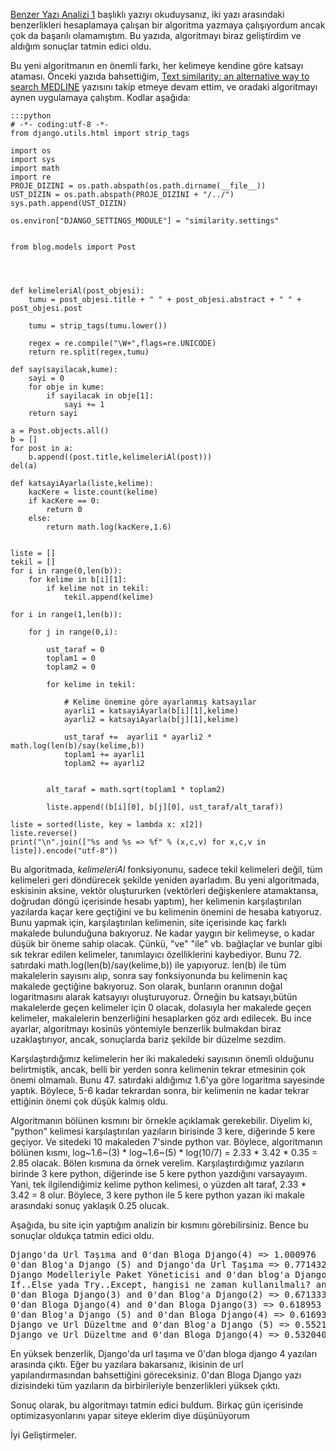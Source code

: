 <!--
.. date: 2011-08-19 19:44:00
.. description: İki döküman arasındaki benzerlik nasıl ölçülür? Bir önceki yazıdaki algoritmayı geliştirdim ve sonuçlar tatmin edici oldu.
.. slug: benzer-yazi-analizi-2
.. title: Benzer Yazı Analizi 2
-->

[Benzer Yazı Analizi 1](benzer-yazi-analizi.html) başlıklı yazıyı okuduysanız, iki yazı
arasındaki benzerlikleri hesaplamaya çalışan bir algoritma yazmaya
çalışıyordum ancak çok da başarılı olamamıştım. Bu yazıda, algoritmayı
biraz geliştirdim ve aldığım sonuçlar tatmin edici oldu.

Bu yeni algoritmanın en önemli farkı, her kelimeye kendine göre katsayı
ataması. Önceki yazıda bahsettiğim, [Text
similarity: an alternative way to search MEDLINE][] yazısını takip
etmeye devam ettim, ve oradaki algoritmayı aynen uygulamaya çalıştım.
Kodlar aşağıda: <!-- TEASER_END -->

	:::python
	# -*- coding:utf-8 -*-
	from django.utils.html import strip_tags

	import os
	import sys
	import math
	import re
	PROJE_DIZINI = os.path.abspath(os.path.dirname(__file__))
	UST_DIZIN = os.path.abspath(PROJE_DIZINI + "/../")
	sys.path.append(UST_DIZIN)

	os.environ["DJANGO_SETTINGS_MODULE"] = "similarity.settings"


	from blog.models import Post




	def kelimeleriAl(post_objesi):
		tumu = post_objesi.title + " " + post_objesi.abstract + " " + post_objesi.post
		
		tumu = strip_tags(tumu.lower())
		
		regex = re.compile("\W+",flags=re.UNICODE)
		return re.split(regex,tumu)
		
	def say(sayilacak,kume):
		sayi = 0
		for obje in kume:
			if sayilacak in obje[1]:
				sayi += 1
		return sayi
		
	a = Post.objects.all()
	b = []
	for post in a:
		b.append((post.title,kelimeleriAl(post)))
	del(a)

	def katsayiAyarla(liste,kelime):
		kacKere = liste.count(kelime)
		if kacKere == 0:
			return 0
		else:
			return math.log(kacKere,1.6)
			

	liste = []
	tekil = []
	for i in range(0,len(b)):
		for kelime in b[i][1]:
			if kelime not in tekil:
				tekil.append(kelime)
				
	for i in range(1,len(b)):
		
		for j in range(0,i):
			
			ust_taraf = 0
			toplam1 = 0
			toplam2 = 0
			
			for kelime in tekil:
				
				# Kelime önemine göre ayarlanmış katsayılar
				ayarli1 = katsayiAyarla(b[i][1],kelime)
				ayarli2 = katsayiAyarla(b[j][1],kelime)
				
				ust_taraf +=  ayarli1 * ayarli2 * math.log(len(b)/say(kelime,b))
				toplam1 += ayarli1
				toplam2 += ayarli2
				
				
			alt_taraf = math.sqrt(toplam1 * toplam2)
			
			liste.append((b[i][0], b[j][0], ust_taraf/alt_taraf))
			
	liste = sorted(liste, key = lambda x: x[2])
	liste.reverse()
	print("\n".join(["%s and %s => %f" % (x,c,v) for x,c,v in liste]).encode("utf-8"))
        
Bu algoritmada, *kelimeleriAl* fonksiyonunu, sadece tekil kelimeleri
değil, tüm kelimeleri geri döndürecek şekilde yeniden ayarladım. Bu yeni
algoritmada, eskisinin aksine, vektör oluştururken (vektörleri
değişkenlere atamaktansa, doğrudan döngü içerisinde hesabı yaptım), her
kelimenin karşılaştırılan yazılarda kaçar kere geçtiğini ve bu kelimenin
önemini de hesaba katıyoruz. Bunu yapmak için, karşılaştırılan
kelimenin, site içerisinde kaç farklı makalede bulunduğuna bakıyoruz. Ne
kadar yaygın bir kelimeyse, o kadar düşük bir öneme sahip olacak. Çünkü,
"ve" "ile" vb. bağlaçlar ve bunlar gibi sık tekrar edilen kelimeler,
tanımlayıcı özelliklerini kaybediyor. Bunu 72. satırdaki
math.log(len(b)/say(kelime,b)) ile yapıyoruz. len(b) ile tüm makalelerin
sayısını alıp, sonra say fonksiyonunda bu kelimenin kaç makalede
geçtiğine bakıyoruz. Son olarak, bunların oranının doğal logaritmasını
alarak katsayıyı oluşturuyoruz. Örneğin bu katsayı,bütün makalelerde
geçen kelimeler için 0 olacak, dolasıyla her makalede geçen kelimeler,
makalelerin benzerliğini hesaplarken göz ardı edilecek. Bu ince ayarlar,
algoritmayı kosinüs yöntemiyle benzerlik bulmakdan biraz uzaklaştırıyor,
ancak, sonuçlarda bariz şekilde bir düzelme sezdim.

Karşılaştırdığımız kelimelerin her iki makaledeki sayısının önemli
olduğunu belirtmiştik, ancak, belli bir yerden sonra kelimenin tekrar
etmesinin çok önemi olmamalı. Bunu 47. satırdaki aldığımız 1.6'ya göre
logaritma sayesinde yaptık. Böylece, 5-6 kadar tekrardan sonra, bir
kelimenin ne kadar tekrar ettiğinin önemi çok düşük kalmış oldu.

Algoritmanın bölünen kısmını bir örnekle açıklamak gerekebilir. Diyelim
ki, "python" kelimesi karşılaştırılan yazıların birisinde 3 kere,
diğerinde 5 kere geçiyor. Ve sitedeki 10 makaleden 7'sinde python var.
Böylece, algoritmanın bölünen kısmı, log~1.6~(3) \* log~1.6~(5) \*
log(10/7) = 2.33 \* 3.42 \* 0.35 = 2.85 olacak. Bölen kısmına da örnek
verelim. Karşılaştırdığımız yazıların birinde 3 kere python, diğerinde
ise 5 kere python yazdığını varsayayım. Yani, tek ilgilendiğimiz kelime
python kelimesi, o yüzden alt taraf, 2.33 \* 3.42 = 8 olur. Böylece, 3
kere python ile 5 kere python yazan iki makale arasındaki sonuç yaklaşık
0.25 olucak.

Aşağıda, bu site için yaptığım analizin bir kısmını görebilirsiniz.
Bence bu sonuçlar oldukça tatmin edici oldu.

<pre>
Django'da Url Taşıma and 0'dan Bloga Django(4) => 1.000976
0'dan Blog'a Django (5) and Django'da Url Taşıma => 0.771432
Django Modelleriyle Paket Yöneticisi and 0'dan blog'a Django(1) => 0.749185
If..Else yada Try..Except, hangisi ne zaman kullanılmalı? and Django ve Url Düzeltme => 0.682939
0'dan Bloga Django(3) and 0'dan Blog'a Django(2) => 0.671333
0'dan Bloga Django(4) and 0'dan Bloga Django(3) => 0.618953
0'dan Blog'a Django (5) and 0'dan Bloga Django(4) => 0.616938
Django ve Url Düzeltme and 0'dan Blog'a Django (5) => 0.552183
Django ve Url Düzeltme and 0'dan Bloga Django(4) => 0.532040
</pre>

En yüksek benzerlik, Django'da url taşıma ve 0'dan bloga django 4
yazıları arasında çıktı. Eğer bu yazılara bakarsanız, ikisinin de url
yapılandırmasından bahsettiğini göreceksiniz. 0'dan Bloga Django yazı
dizisindeki tüm yazıların da birbirileriyle benzerlikleri yüksek çıktı.

Sonuç olarak, bu algoritmayı tatmin edici buldum. Birkaç gün içerisinde
optimizasyonlarını yapar siteye eklerim diye düşünüyorum


İyi Geliştirmeler.

  [Benzer Yazı Analizi 1]: /post/14870524124/benzer-yaz-analizi-1
  [Text similarity: an alternative way to search MEDLINE]: http://bioinformatics.oxfordjournals.org/content/22/18/2298.long